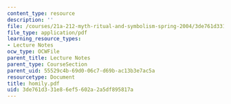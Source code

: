 ```yaml
---
content_type: resource
description: ''
file: /courses/21a-212-myth-ritual-and-symbolism-spring-2004/3de761d331e86ef5602a2a5df895817a_homily.pdf
file_type: application/pdf
learning_resource_types:
- Lecture Notes
ocw_type: OCWFile
parent_title: Lecture Notes
parent_type: CourseSection
parent_uid: 55529c4b-69d0-06c7-d69b-ac13b3e7ac5a
resourcetype: Document
title: homily.pdf
uid: 3de761d3-31e8-6ef5-602a-2a5df895817a
---
```

